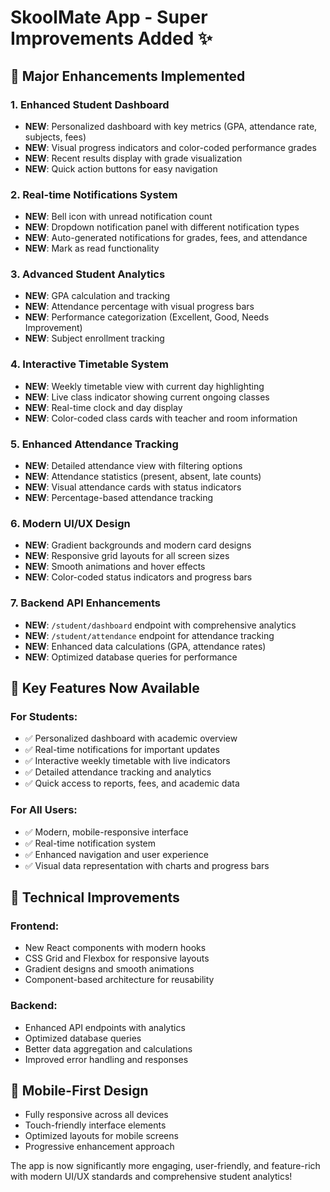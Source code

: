 # SkoolMate App - Super Improvements Added ✨

## 🚀 Major Enhancements Implemented

### 1. **Enhanced Student Dashboard** 
- **NEW**: Personalized dashboard with key metrics (GPA, attendance rate, subjects, fees)
- **NEW**: Visual progress indicators and color-coded performance grades
- **NEW**: Recent results display with grade visualization
- **NEW**: Quick action buttons for easy navigation

### 2. **Real-time Notifications System**
- **NEW**: Bell icon with unread notification count
- **NEW**: Dropdown notification panel with different notification types
- **NEW**: Auto-generated notifications for grades, fees, and attendance
- **NEW**: Mark as read functionality

### 3. **Advanced Student Analytics**
- **NEW**: GPA calculation and tracking
- **NEW**: Attendance percentage with visual progress bars
- **NEW**: Performance categorization (Excellent, Good, Needs Improvement)
- **NEW**: Subject enrollment tracking

### 4. **Interactive Timetable System**
- **NEW**: Weekly timetable view with current day highlighting
- **NEW**: Live class indicator showing current ongoing classes
- **NEW**: Real-time clock and day display
- **NEW**: Color-coded class cards with teacher and room information

### 5. **Enhanced Attendance Tracking**
- **NEW**: Detailed attendance view with filtering options
- **NEW**: Attendance statistics (present, absent, late counts)
- **NEW**: Visual attendance cards with status indicators
- **NEW**: Percentage-based attendance tracking

### 6. **Modern UI/UX Design**
- **NEW**: Gradient backgrounds and modern card designs
- **NEW**: Responsive grid layouts for all screen sizes
- **NEW**: Smooth animations and hover effects
- **NEW**: Color-coded status indicators and progress bars

### 7. **Backend API Enhancements**
- **NEW**: `/student/dashboard` endpoint with comprehensive analytics
- **NEW**: `/student/attendance` endpoint for attendance tracking
- **NEW**: Enhanced data calculations (GPA, attendance rates)
- **NEW**: Optimized database queries for performance

## 🎯 Key Features Now Available

### For Students:
- ✅ Personalized dashboard with academic overview
- ✅ Real-time notifications for important updates
- ✅ Interactive weekly timetable with live indicators
- ✅ Detailed attendance tracking and analytics
- ✅ Quick access to reports, fees, and academic data

### For All Users:
- ✅ Modern, mobile-responsive interface
- ✅ Real-time notification system
- ✅ Enhanced navigation and user experience
- ✅ Visual data representation with charts and progress bars

## 🔧 Technical Improvements

### Frontend:
- New React components with modern hooks
- CSS Grid and Flexbox for responsive layouts
- Gradient designs and smooth animations
- Component-based architecture for reusability

### Backend:
- Enhanced API endpoints with analytics
- Optimized database queries
- Better data aggregation and calculations
- Improved error handling and responses

## 📱 Mobile-First Design
- Fully responsive across all devices
- Touch-friendly interface elements
- Optimized layouts for mobile screens
- Progressive enhancement approach

The app is now significantly more engaging, user-friendly, and feature-rich with modern UI/UX standards and comprehensive student analytics!